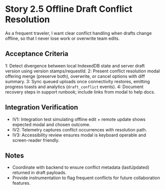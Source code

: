 # Story 2.5 Offline Draft Conflict Resolution

As a frequent traveler,
I want clear conflict handling when drafts change offline,
so that I never lose work or overwrite team edits.

## Acceptance Criteria
1: Detect divergence between local IndexedDB state and server draft version using version stamps/requestId.
2: Present conflict resolution modal offering merge (preserve both), overwrite, or cancel options with diff summary.
3: Sync queued uploads once connectivity restores, emitting progress toasts and analytics (`draft_conflict` events).
4: Document recovery steps in support runbook; include links from modal to help docs.

## Integration Verification
- IV1: Integration test simulating offline edit + remote update shows expected modal and chosen outcome.
- IV2: Telemetry captures conflict occurrences with resolution path.
- IV3: Accessibility review ensures modal is keyboard operable and screen-reader friendly.

## Notes
- Coordinate with backend to ensure conflict metadata (lastUpdated) returned in draft payloads.
- Provide instrumentation to flag frequent conflicts for future collaboration features.
